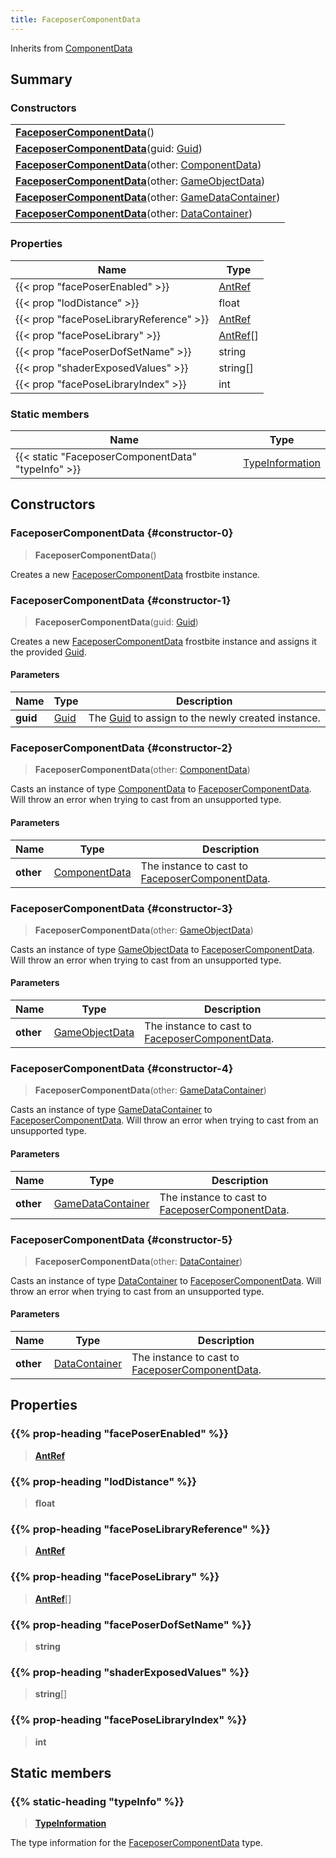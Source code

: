 ```yaml
---
title: FaceposerComponentData
---
```


Inherits from [ComponentData](/vext/ref/fb/componentdata)

## Summary

### Constructors

|  |
| --- |
| **[FaceposerComponentData](#constructor-0)**() |
| **[FaceposerComponentData](#constructor-1)**(guid: [Guid](/vext/ref/shared/type/guid)) |
| **[FaceposerComponentData](#constructor-2)**(other: [ComponentData](/vext/ref/fb/componentdata)) |
| **[FaceposerComponentData](#constructor-3)**(other: [GameObjectData](/vext/ref/fb/gameobjectdata)) |
| **[FaceposerComponentData](#constructor-4)**(other: [GameDataContainer](/vext/ref/fb/gamedatacontainer)) |
| **[FaceposerComponentData](#constructor-5)**(other: [DataContainer](/vext/ref/shared/type/datacontainer)) |

### Properties

| Name | Type |
| ---- | ---- |
| {{< prop "facePoserEnabled" >}} | [AntRef](/vext/ref/fb/antref) |
| {{< prop "lodDistance" >}} | float |
| {{< prop "facePoseLibraryReference" >}} | [AntRef](/vext/ref/fb/antref) |
| {{< prop "facePoseLibrary" >}} | [AntRef](/vext/ref/fb/antref)[] |
| {{< prop "facePoserDofSetName" >}} | string |
| {{< prop "shaderExposedValues" >}} | string[] |
| {{< prop "facePoseLibraryIndex" >}} | int |

### Static members

| Name | Type |
| ---- | ---- |
| {{< static "FaceposerComponentData" "typeInfo" >}} | [TypeInformation](/vext/ref/shared/type/typeinformation) |

## Constructors

### FaceposerComponentData {#constructor-0}

> **FaceposerComponentData**()

Creates a new [FaceposerComponentData](/vext/ref/fb/faceposercomponentdata) frostbite instance.

### FaceposerComponentData {#constructor-1}

> **FaceposerComponentData**(guid: [Guid](/vext/ref/shared/type/guid))

Creates a new [FaceposerComponentData](/vext/ref/fb/faceposercomponentdata) frostbite instance and assigns it the provided [Guid](/vext/ref/shared/type/guid).

#### Parameters

| Name | Type | Description |
| ---- | ---- | ----------- |
| **guid** | [Guid](/vext/ref/shared/type/guid) | The [Guid](/vext/ref/shared/type/guid) to assign to the newly created instance. |

### FaceposerComponentData {#constructor-2}

> **FaceposerComponentData**(other: [ComponentData](/vext/ref/fb/componentdata))

Casts an instance of type [ComponentData](/vext/ref/fb/componentdata) to [FaceposerComponentData](/vext/ref/fb/faceposercomponentdata). Will throw an error when trying to cast from an unsupported type.

#### Parameters

| Name | Type | Description |
| ---- | ---- | ----------- |
| **other** | [ComponentData](/vext/ref/fb/componentdata) | The instance to cast to [FaceposerComponentData](/vext/ref/fb/faceposercomponentdata). |

### FaceposerComponentData {#constructor-3}

> **FaceposerComponentData**(other: [GameObjectData](/vext/ref/fb/gameobjectdata))

Casts an instance of type [GameObjectData](/vext/ref/fb/gameobjectdata) to [FaceposerComponentData](/vext/ref/fb/faceposercomponentdata). Will throw an error when trying to cast from an unsupported type.

#### Parameters

| Name | Type | Description |
| ---- | ---- | ----------- |
| **other** | [GameObjectData](/vext/ref/fb/gameobjectdata) | The instance to cast to [FaceposerComponentData](/vext/ref/fb/faceposercomponentdata). |

### FaceposerComponentData {#constructor-4}

> **FaceposerComponentData**(other: [GameDataContainer](/vext/ref/fb/gamedatacontainer))

Casts an instance of type [GameDataContainer](/vext/ref/fb/gamedatacontainer) to [FaceposerComponentData](/vext/ref/fb/faceposercomponentdata). Will throw an error when trying to cast from an unsupported type.

#### Parameters

| Name | Type | Description |
| ---- | ---- | ----------- |
| **other** | [GameDataContainer](/vext/ref/fb/gamedatacontainer) | The instance to cast to [FaceposerComponentData](/vext/ref/fb/faceposercomponentdata). |

### FaceposerComponentData {#constructor-5}

> **FaceposerComponentData**(other: [DataContainer](/vext/ref/shared/type/datacontainer))

Casts an instance of type [DataContainer](/vext/ref/shared/type/datacontainer) to [FaceposerComponentData](/vext/ref/fb/faceposercomponentdata). Will throw an error when trying to cast from an unsupported type.

#### Parameters

| Name | Type | Description |
| ---- | ---- | ----------- |
| **other** | [DataContainer](/vext/ref/shared/type/datacontainer) | The instance to cast to [FaceposerComponentData](/vext/ref/fb/faceposercomponentdata). |

## Properties

### {{% prop-heading "facePoserEnabled" %}}

> **[AntRef](/vext/ref/fb/antref)**

### {{% prop-heading "lodDistance" %}}

> **float**

### {{% prop-heading "facePoseLibraryReference" %}}

> **[AntRef](/vext/ref/fb/antref)**

### {{% prop-heading "facePoseLibrary" %}}

> **[AntRef](/vext/ref/fb/antref)**[]

### {{% prop-heading "facePoserDofSetName" %}}

> **string**

### {{% prop-heading "shaderExposedValues" %}}

> **string**[]

### {{% prop-heading "facePoseLibraryIndex" %}}

> **int**

## Static members

### {{% static-heading "typeInfo" %}}

> **[TypeInformation](/vext/ref/shared/type/typeinformation)**

The type information for the [FaceposerComponentData](/vext/ref/fb/faceposercomponentdata) type.

